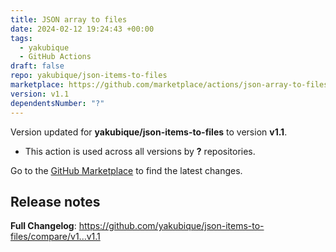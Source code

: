 ```yaml
---
title: JSON array to files
date: 2024-02-12 19:24:43 +00:00
tags:
  - yakubique
  - GitHub Actions
draft: false
repo: yakubique/json-items-to-files
marketplace: https://github.com/marketplace/actions/json-array-to-files
version: v1.1
dependentsNumber: "?"
---
```



Version updated for **yakubique/json-items-to-files** to version **v1.1**.
- This action is used across all versions by **?** repositories.

Go to the [GitHub Marketplace](https://github.com/marketplace/actions/json-array-to-files) to find the latest changes.

## Release notes

**Full Changelog**: https://github.com/yakubique/json-items-to-files/compare/v1...v1.1
